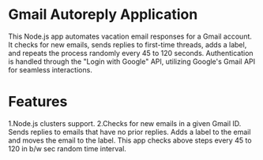 # Gmail Autoreply Application
  This Node.js app automates vacation email responses for a Gmail account. It checks for new emails, sends replies to first-time threads, adds a label, and repeats the process randomly every 45 to 120 seconds. Authentication is handled through the "Login with Google" API, utilizing Google's Gmail API for seamless interactions.

# Features

1.Node.js clusters support.
2.Checks for new emails in a given Gmail ID.
Sends replies to emails that have no prior replies.
Adds a label to the email and moves the email to the label.
This app checks above steps every 45 to 120 in b/w sec random time interval.
